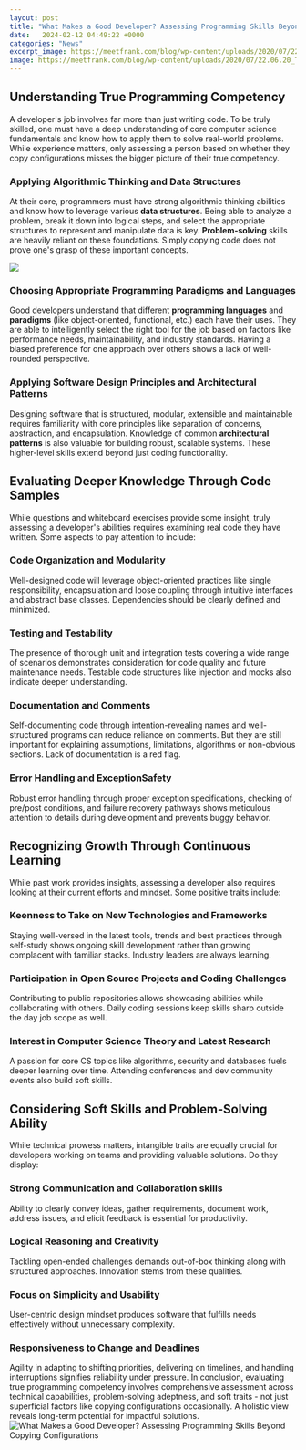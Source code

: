 ```yaml
---
layout: post
title: "What Makes a Good Developer? Assessing Programming Skills Beyond Copying Configurations"
date:   2024-02-12 04:49:22 +0000
categories: "News"
excerpt_image: https://meetfrank.com/blog/wp-content/uploads/2020/07/22.06.20_TOP-Software-Engineering-Skills_v2-1080x1152.png
image: https://meetfrank.com/blog/wp-content/uploads/2020/07/22.06.20_TOP-Software-Engineering-Skills_v2-1080x1152.png
---
```


## Understanding True Programming Competency
A developer's job involves far more than just writing code. To be truly skilled, one must have a deep understanding of core computer science fundamentals and know how to apply them to solve real-world problems. While experience matters, only assessing a person based on whether they copy configurations misses the bigger picture of their true competency.
### Applying **Algorithmic Thinking** and **Data Structures**
At their core, programmers must have strong algorithmic thinking abilities and know how to leverage various **data structures**. Being able to analyze a problem, break it down into logical steps, and select the appropriate structures to represent and manipulate data is key. **Problem-solving** skills are heavily reliant on these foundations. Simply copying code does not prove one's grasp of these important concepts.

![](https://freelancermap.s3.eu-west-1.amazonaws.com/channel_incl1/8-personal-traits-that-make-a-successful-programmer-5060.jpg)
### Choosing Appropriate **Programming Paradigms** and **Languages** 
Good developers understand that different **programming languages** and **paradigms** (like object-oriented, functional, etc.) each have their uses. They are able to intelligently select the right tool for the job based on factors like performance needs, maintainability, and industry standards. Having a biased preference for one approach over others shows a lack of well-rounded perspective.
### Applying **Software Design Principles** and **Architectural Patterns**
Designing software that is structured, modular, extensible and maintainable requires familiarity with core principles like separation of concerns, abstraction, and encapsulation. Knowledge of common **architectural patterns** is also valuable for building robust, scalable systems. These higher-level skills extend beyond just coding functionality.
## Evaluating Deeper Knowledge Through Code Samples
While questions and whiteboard exercises provide some insight, truly assessing a developer's abilities requires examining real code they have written. Some aspects to pay attention to include:
### **Code Organization** and **Modularity**
Well-designed code will leverage object-oriented practices like single responsibility, encapsulation and loose coupling through intuitive interfaces and abstract base classes. Dependencies should be clearly defined and minimized.
### **Testing** and **Testability** 
The presence of thorough unit and integration tests covering a wide range of scenarios demonstrates consideration for code quality and future maintenance needs. Testable code structures like injection and mocks also indicate deeper understanding.
### **Documentation** and **Comments**
Self-documenting code through intention-revealing names and well-structured programs can reduce reliance on comments. But they are still important for explaining assumptions, limitations, algorithms or non-obvious sections. Lack of documentation is a red flag.
### **Error Handling** and **ExceptionSafety**
Robust error handling through proper exception specifications, checking of pre/post conditions, and failure recovery pathways shows meticulous attention to details during development and prevents buggy behavior.
## Recognizing Growth Through Continuous Learning 
While past work provides insights, assessing a developer also requires looking at their current efforts and mindset. Some positive traits include:
### Keenness to Take on New **Technologies** and **Frameworks**
Staying well-versed in the latest tools, trends and best practices through self-study shows ongoing skill development rather than growing complacent with familiar stacks. Industry leaders are always learning.
### Participation in **Open Source Projects** and **Coding Challenges**  
Contributing to public repositories allows showcasing abilities while collaborating with others. Daily coding sessions keep skills sharp outside the day job scope as well.
### Interest in **Computer Science Theory** and **Latest Research**  
A passion for core CS topics like algorithms, security and databases fuels deeper learning over time. Attending conferences and dev community events also build soft skills.
## Considering Soft Skills and Problem-Solving Ability
While technical prowess matters, intangible traits are equally crucial for developers working on teams and providing valuable solutions. Do they display:
### Strong **Communication** and **Collaboration** skills 
Ability to clearly convey ideas, gather requirements, document work, address issues, and elicit feedback is essential for productivity.
### Logical **Reasoning** and **Creativity** 
Tackling open-ended challenges demands out-of-box thinking along with structured approaches. Innovation stems from these qualities. 
### Focus on **Simplicity** and **Usability**
User-centric design mindset produces software that fulfills needs effectively without unnecessary complexity.  
### Responsiveness to **Change** and **Deadlines**
Agility in adapting to shifting priorities, delivering on timelines, and handling interruptions signifies reliability under pressure.
In conclusion, evaluating true programming competency involves comprehensive assessment across technical capabilities, problem-solving adeptness, and soft traits - not just superficial factors like copying configurations occasionally. A holistic view reveals long-term potential for impactful solutions.
 ![What Makes a Good Developer? Assessing Programming Skills Beyond Copying Configurations](https://meetfrank.com/blog/wp-content/uploads/2020/07/22.06.20_TOP-Software-Engineering-Skills_v2-1080x1152.png)